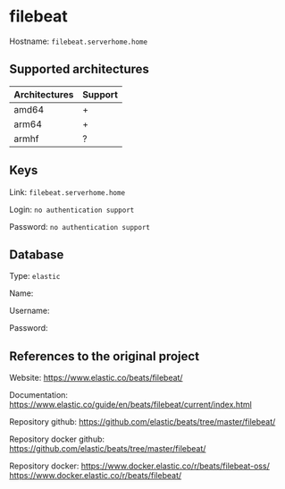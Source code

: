 # filebeat
Hostname: `filebeat.serverhome.home`

## Supported architectures
| Architectures | Support |
| :------------ | :------ |
| amd64         | +       |
| arm64         | +       |
| armhf         | ?       |

## Keys
Link: `filebeat.serverhome.home`

Login: `no authentication support`

Password: `no authentication support`

## Database
Type: `elastic`

Name:

Username:

Password:

## References to the original project
Website: https://www.elastic.co/beats/filebeat/

Documentation: https://www.elastic.co/guide/en/beats/filebeat/current/index.html

Repository github: https://github.com/elastic/beats/tree/master/filebeat/

Repository docker github: https://github.com/elastic/beats/tree/master/filebeat/

Repository docker: https://www.docker.elastic.co/r/beats/filebeat-oss/ https://www.docker.elastic.co/r/beats/filebeat/